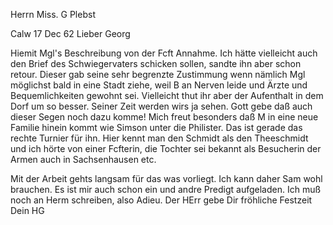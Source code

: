Herrn Miss. G Plebst

 Calw 17 Dec 62
Lieber Georg

Hiemit Mgl's Beschreibung von der Fcft Annahme. Ich hätte vielleicht auch den Brief des Schwiegervaters schicken sollen, sandte ihn aber schon retour. Dieser gab seine sehr begrenzte Zustimmung wenn nämlich Mgl möglichst bald in eine Stadt ziehe, weil B an Nerven leide und Ärzte und Bequemlichkeiten gewohnt sei. Vielleicht thut ihr aber der Aufenthalt in dem Dorf um so besser. Seiner Zeit werden wirs ja sehen. Gott gebe daß auch dieser Segen noch dazu komme! Mich freut besonders daß M in eine neue Familie hinein kommt wie Simson unter die Philister. Das ist gerade das rechte Turnier für ihn. Hier kennt man den Schmidt als den Theeschmidt und ich hörte von einer Fcfterin, die Tochter sei bekannt als Besucherin der Armen auch in Sachsenhausen etc.

Mit der Arbeit gehts langsam für das was vorliegt. Ich kann daher Sam wohl brauchen. Es ist mir auch schon ein und andre Predigt aufgeladen. 
Ich muß noch an Herm schreiben, also Adieu. Der HErr gebe Dir fröhliche Festzeit
 Dein HG

